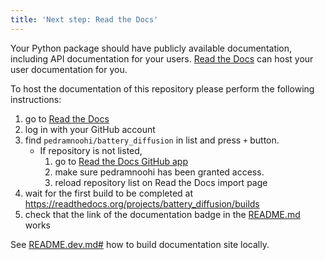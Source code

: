 ```yaml
---
title: 'Next step: Read the Docs'
---
```


Your Python package should have publicly available documentation, including API documentation for your users.
[Read the Docs](https://readthedocs.org) can host your user documentation for you.

To host the documentation of this repository please perform the following instructions:

1. go to [Read the Docs](https://readthedocs.org/dashboard/import/?)
1. log in with your GitHub account
1. find `pedramnoohi/battery_diffusion` in list and press `+` button.
   * If repository is not listed,
      1. go to [Read the Docs GitHub app](https://github.com/settings/connections/applications/fae83c942bc1d89609e2)
      2. make sure pedramnoohi has been granted access.
      3. reload repository list on Read the Docs import page
1. wait for the first build to be completed at <https://readthedocs.org/projects/battery_diffusion/builds>
1. check that the link of the documentation badge in the [README.md](https://github.com/pedramnoohi/battery_diffusion) works

See [README.dev.md#](https://github.com/pedramnoohi/battery_diffusion/blob/main/README.dev.md#generating-the-api-docs) how to build documentation site locally.
